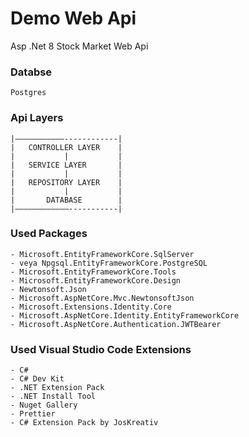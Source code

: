 # Demo Web Api

Asp .Net 8 Stock Market Web Api

### Databse

    Postgres

### Api Layers

    |———————————------------|
    |	CONTROLLER LAYER	|
    |		    |		    |
    |	SERVICE	LAYER	    |
    |		    |		    |
    |	REPOSITORY LAYER    |
    |		    |		    |
    |	    DATABASE	    |
    |————————————-----------|

### Used Packages

    - Microsoft.EntityFrameworkCore.SqlServer
    - veya Npgsql.EntityFrameworkCore.PostgreSQL
    - Microsoft.EntityFrameworkCore.Tools
    - Microsoft.EntityFrameworkCore.Design
    - Newtonsoft.Json
    - Microsoft.AspNetCore.Mvc.NewtonsoftJson
    - Microsoft.Extensions.Identity.Core
    - Microsoft.AspNetCore.Identity.EntityFrameworkCore
    - Microsoft.AspNetCore.Authentication.JWTBearer

### Used Visual Studio Code Extensions

    - C#
    - C# Dev Kit
    - .NET Extension Pack
    - .NET Install Tool
    - Nuget Gallery
    - Prettier
    - C# Extension Pack by JosKreativ
